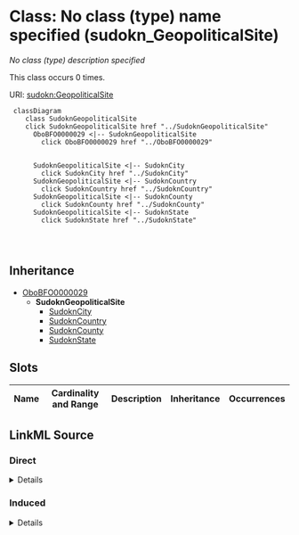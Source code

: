 

# Class: No class (type) name specified (sudokn_GeopoliticalSite)


_No class (type) description specified_






This class occurs 0 times.


URI: [sudokn:GeopoliticalSite](http://asu.edu/semantics/SUDOKN/GeopoliticalSite)






```mermaid
 classDiagram
    class SudoknGeopoliticalSite
    click SudoknGeopoliticalSite href "../SudoknGeopoliticalSite"
      OboBFO0000029 <|-- SudoknGeopoliticalSite
        click OboBFO0000029 href "../OboBFO0000029"
      

      SudoknGeopoliticalSite <|-- SudoknCity
        click SudoknCity href "../SudoknCity"
      SudoknGeopoliticalSite <|-- SudoknCountry
        click SudoknCountry href "../SudoknCountry"
      SudoknGeopoliticalSite <|-- SudoknCounty
        click SudoknCounty href "../SudoknCounty"
      SudoknGeopoliticalSite <|-- SudoknState
        click SudoknState href "../SudoknState"
      
      
      
```





## Inheritance
* [OboBFO0000029](../classes/OboBFO0000029.md)
    * **SudoknGeopoliticalSite**
        * [SudoknCity](../classes/SudoknCity.md)
        * [SudoknCountry](../classes/SudoknCountry.md)
        * [SudoknCounty](../classes/SudoknCounty.md)
        * [SudoknState](../classes/SudoknState.md)



## Slots

| Name | Cardinality and Range | Description | Inheritance | Occurrences |
| ---  | --- | --- | --- | --- |














## LinkML Source

<!-- TODO: investigate https://stackoverflow.com/questions/37606292/how-to-create-tabbed-code-blocks-in-mkdocs-or-sphinx -->

### Direct

<details>

```yaml
name: sudokn_GeopoliticalSite
conforms_to: No schema conformance document specified
annotations:
  count:
    tag: count
    value: 0
description: No class (type) description specified
title: No class (type) name specified
from_schema: sudokn-kg
rank: 1000
is_a: obo_BFO_0000029
class_uri: sudokn:GeopoliticalSite

```
</details>

### Induced

<details>

```yaml
name: sudokn_GeopoliticalSite
conforms_to: No schema conformance document specified
annotations:
  count:
    tag: count
    value: 0
description: No class (type) description specified
title: No class (type) name specified
from_schema: sudokn-kg
rank: 1000
is_a: obo_BFO_0000029
class_uri: sudokn:GeopoliticalSite

```
</details>